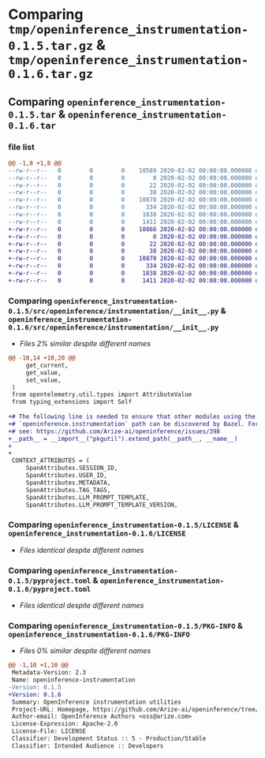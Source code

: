 # Comparing `tmp/openinference_instrumentation-0.1.5.tar.gz` & `tmp/openinference_instrumentation-0.1.6.tar.gz`

## Comparing `openinference_instrumentation-0.1.5.tar` & `openinference_instrumentation-0.1.6.tar`

### file list

```diff
@@ -1,8 +1,8 @@
--rw-r--r--   0        0        0    10589 2020-02-02 00:00:00.000000 openinference_instrumentation-0.1.5/src/openinference/instrumentation/__init__.py
--rw-r--r--   0        0        0        0 2020-02-02 00:00:00.000000 openinference_instrumentation-0.1.5/src/openinference/instrumentation/py.typed
--rw-r--r--   0        0        0       22 2020-02-02 00:00:00.000000 openinference_instrumentation-0.1.5/src/openinference/instrumentation/version.py
--rw-r--r--   0        0        0       38 2020-02-02 00:00:00.000000 openinference_instrumentation-0.1.5/.gitignore
--rw-r--r--   0        0        0    10870 2020-02-02 00:00:00.000000 openinference_instrumentation-0.1.5/LICENSE
--rw-r--r--   0        0        0      334 2020-02-02 00:00:00.000000 openinference_instrumentation-0.1.5/README.md
--rw-r--r--   0        0        0     1838 2020-02-02 00:00:00.000000 openinference_instrumentation-0.1.5/pyproject.toml
--rw-r--r--   0        0        0     1411 2020-02-02 00:00:00.000000 openinference_instrumentation-0.1.5/PKG-INFO
+-rw-r--r--   0        0        0    10866 2020-02-02 00:00:00.000000 openinference_instrumentation-0.1.6/src/openinference/instrumentation/__init__.py
+-rw-r--r--   0        0        0        0 2020-02-02 00:00:00.000000 openinference_instrumentation-0.1.6/src/openinference/instrumentation/py.typed
+-rw-r--r--   0        0        0       22 2020-02-02 00:00:00.000000 openinference_instrumentation-0.1.6/src/openinference/instrumentation/version.py
+-rw-r--r--   0        0        0       38 2020-02-02 00:00:00.000000 openinference_instrumentation-0.1.6/.gitignore
+-rw-r--r--   0        0        0    10870 2020-02-02 00:00:00.000000 openinference_instrumentation-0.1.6/LICENSE
+-rw-r--r--   0        0        0      334 2020-02-02 00:00:00.000000 openinference_instrumentation-0.1.6/README.md
+-rw-r--r--   0        0        0     1838 2020-02-02 00:00:00.000000 openinference_instrumentation-0.1.6/pyproject.toml
+-rw-r--r--   0        0        0     1411 2020-02-02 00:00:00.000000 openinference_instrumentation-0.1.6/PKG-INFO
```

### Comparing `openinference_instrumentation-0.1.5/src/openinference/instrumentation/__init__.py` & `openinference_instrumentation-0.1.6/src/openinference/instrumentation/__init__.py`

 * *Files 2% similar despite different names*

```diff
@@ -10,14 +10,20 @@
     get_current,
     get_value,
     set_value,
 )
 from opentelemetry.util.types import AttributeValue
 from typing_extensions import Self
 
+# The following line is needed to ensure that other modules using the
+# `openinference.instrumentation` path can be discovered by Bazel. For details,
+# see: https://github.com/Arize-ai/openinference/issues/398
+__path__ = __import__("pkgutil").extend_path(__path__, __name__)
+
+
 CONTEXT_ATTRIBUTES = (
     SpanAttributes.SESSION_ID,
     SpanAttributes.USER_ID,
     SpanAttributes.METADATA,
     SpanAttributes.TAG_TAGS,
     SpanAttributes.LLM_PROMPT_TEMPLATE,
     SpanAttributes.LLM_PROMPT_TEMPLATE_VERSION,
```

### Comparing `openinference_instrumentation-0.1.5/LICENSE` & `openinference_instrumentation-0.1.6/LICENSE`

 * *Files identical despite different names*

### Comparing `openinference_instrumentation-0.1.5/pyproject.toml` & `openinference_instrumentation-0.1.6/pyproject.toml`

 * *Files identical despite different names*

### Comparing `openinference_instrumentation-0.1.5/PKG-INFO` & `openinference_instrumentation-0.1.6/PKG-INFO`

 * *Files 0% similar despite different names*

```diff
@@ -1,10 +1,10 @@
 Metadata-Version: 2.3
 Name: openinference-instrumentation
-Version: 0.1.5
+Version: 0.1.6
 Summary: OpenInference instrumentation utilities
 Project-URL: Homepage, https://github.com/Arize-ai/openinference/tree/main/python/openinference-instrumentation
 Author-email: OpenInference Authors <oss@arize.com>
 License-Expression: Apache-2.0
 License-File: LICENSE
 Classifier: Development Status :: 5 - Production/Stable
 Classifier: Intended Audience :: Developers
```

